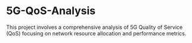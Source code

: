 # 5G-QoS-Analysis
This project involves a comprehensive analysis of 5G Quality of Service (QoS) focusing on network resource allocation and performance metrics. 
